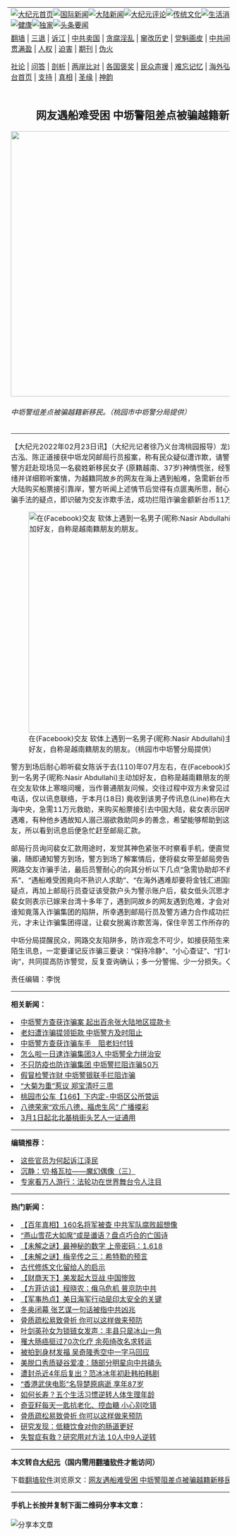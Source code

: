 <a name="1" id="1" target="_blank"></a><span id="1"></span>
<table align=center border="0"><tr><td colspan="2" VALIGN=TOP><a href="https://github.com/cerhyk3404/djy/blob/master/gb/nf1351518.md#1"><img src="https://raw.githubusercontent.com/cerhyk3404/www/master/t/djy/1.jpg" title="大纪元首页" alt="大纪元首页"></a><a href="https://github.com/cerhyk3404/djy/blob/master/gb/n24hr.md#1"><img src="https://raw.githubusercontent.com/cerhyk3404/www/master/t/djy/3.jpg" title="国际新闻" alt="国际新闻"></a><a href="https://github.com/cerhyk3404/djy/blob/master/gb/nsc413.md#1"><img src="https://raw.githubusercontent.com/cerhyk3404/www/master/t/djy/4.jpg" title="大陆新闻" alt="大陆新闻"></a><a href="https://github.com/cerhyk3404/djy/blob/master/gb/news392.md#1"><img src="https://raw.githubusercontent.com/cerhyk3404/www/master/t/djy/5.jpg" title="大纪元评论" alt="大纪元评论"></a><a href="https://github.com/cerhyk3404/djy/blob/master/gb/news2007.md#1"><img src="https://raw.githubusercontent.com/cerhyk3404/www/master/t/djy/6.jpg" title="传统文化" alt="传统文化"></a><a href="https://github.com/cerhyk3404/djy/blob/master/gb/news2008.md#1"><img src="https://raw.githubusercontent.com/cerhyk3404/www/master/t/djy/7.jpg" title="生活消费" alt="生活消费"></a><a href="https://github.com/cerhyk3404/djy/blob/master/gb/ncyule.md#1"><img src="https://raw.githubusercontent.com/cerhyk3404/www/master/t/djy/8.jpg" title="娱乐休闲" alt="娱乐休闲"></a><a href="https://github.com/cerhyk3404/djy/blob/master/gb/nsc1002.md#1"><img src="https://raw.githubusercontent.com/cerhyk3404/www/master/t/djy/9.jpg" title="健康" alt="健康"></a><a href="https://github.com/cerhyk3404/djy/blob/master/gb/nf6092.md#1"><img src="https://raw.githubusercontent.com/cerhyk3404/www/master/t/djy/10a.jpg" title="独家" alt="独家"></a><a href="https://github.com/cerhyk3404/djy/blob/master/gb/nf4514.md#1"><img src="https://raw.githubusercontent.com/cerhyk3404/www/master/t/djy/12a.jpg" title="头条要闻" alt="头条要闻"></a></td></tr>
<tr><td colspan="2" VALIGN=TOP><a target="_blank" href="https://github.com/cerhyk3404/www/blob/master/README.md?zsrh#1">翻墙</a> | <a target="_blank" href="https://github.com/cerhyk3404/djy/blob/master/gb/nf5657.md#1">三退</a> | <a target="_blank" href="https://github.com/cerhyk3404/djy/blob/master/gb/nf6124.md#1">诉江</a> | <a target="_blank" href="https://github.com/cerhyk3404/djy/blob/master/gb/nf1176117.md#1">中共卖国</a> | <a target="_blank" href="https://github.com/cerhyk3404/djy/blob/master/gb/nf5773.md#1">贪腐淫乱</a> | <a target="_blank" href="https://github.com/cerhyk3404/djy/blob/master/gb/nf1176115.md#1">窜改历史</a> | <a target="_blank" href="https://github.com/cerhyk3404/djy/blob/master/gb/nf1176107.md#1">党魁画皮</a> | <a target="_blank" href="https://github.com/cerhyk3404/djy/blob/master/gb/nf1320400.md#1">中共间谍</a> | <a target="_blank" href="https://github.com/cerhyk3404/djy/blob/master/gb/nf1176114.md#1">破坏传统</a> | <a target="_blank" href="https://github.com/cerhyk3404/ntdtv/blob/master/gb/prog447_1.md#1">恶贯满盈</a> | <a target="_blank" href="https://github.com/cerhyk3404/djy/blob/master/gb/ncid278.md#1">人权</a> | <a target="_blank" href="https://github.com/cerhyk3404/djy/blob/master/gb/nf1176111.md#1">迫害</a> | <a target="_blank" href="https://gitlab.com/szzdlab/mh-qikan/blob/master/README.md#1">期刊</a> | <a target="_blank" href="https://github.com/cerhyk3404/djy/blob/master/gb/nf5562.md#1">伪火</a></p><p><a target="_blank" href="https://github.com/cerhyk3404/djy/blob/master/gb/9p.md#1">社论</a> | <a target="_blank" href="https://github.com/cerhyk3404/djy/blob/master/gb/nf4378.md#1">问答</a> | <a target="_blank" href="https://github.com/cerhyk3404/djy/blob/master/gb/nf5792.md#1">剖析</a> | <a target="_blank" href="https://github.com/cerhyk3404/djy/blob/master/gb/nf5735.md#1">两岸比对</a> | <a target="_blank" href="https://github.com/cerhyk3404/djy/blob/master/gb/nf6119.md#1">各国褒奖</a> | <a target="_blank" href="https://github.com/cerhyk3404/djy/blob/master/gb/nf6120.md#1">民众声援</a> | <a target="_blank" href="https://github.com/cerhyk3404/djy/blob/master/gb/nf1188594.md#1">难忘记忆</a> | <a target="_blank" href="https://github.com/cerhyk3404/djy/blob/master/gb/nf3180.md#1">海外弘传</a> | <a target="_blank" href="https://github.com/cerhyk3404/djy/blob/master/gb/nf5410.md#1">万人上访</a> | <a target="_blank" href="https://github.com/cerhyk3404/www/blob/master/README.md?zsrh#1">平台首页</a> | <a target="_blank" href="https://github.com/cerhyk3404/djy/blob/master/gb/nf4386.md#1">支持</a> | <a target="_blank" href="https://github.com/cerhyk3404/djy/blob/master/gb/nf4389.md#1">真相</a> | <a target="_blank" href="https://github.com/cerhyk3404/djy/blob/master/gb/nf5790.md#1">圣缘</a> | <a target="_blank" href="https://github.com/cerhyk3404/djy/blob/master/gb/nf4786.md#1">神韵</a></td></tr>
<tr><td VALIGN=TOP width="626"><h2 align=center>网友遇船难受困  中坜警阻差点被骗越籍新移民</h2>
<img width="600" src="https://i.epochtimes.com/assets/uploads/2022/02/id13598006-541999-600x400.jpg" />
<h6>中坜警组差点被骗越籍新移民。（桃园市中坜警分局提供）
</h6>
<hr>
<p>【大纪元2022年02月23日讯】（大纪元记者徐乃义台湾桃园报导）龙兴派出所警员古泓、陈正道接获中坜龙冈邮局行员报案，称有民众疑似遭诈欺，请警方到场协助。警方赶赴现场见一名裴姓<ahref="https://github.com/cerhyk3404/djy/blob/master/gb/tag/%E6%96%B0%E7%A7%BB%E6%B0%91.md#1">新移民</a>女子 (原籍越南、37岁)神情慌张，经警方安抚裴女情绪并详细聆听案情，为越籍同故乡的<ahref="https://github.com/cerhyk3404/djy/blob/master/gb/tag/%E7%BD%91%E5%8F%8B.md#1">网友</a>在海上遇到船难，急需新台币11万元到中国大陆购买船票接引靠岸，警方听闻上述情节后觉得有点匪夷所思，耐心的向其分析<ahref="https://github.com/cerhyk3404/djy/blob/master/gb/tag/%E8%AF%88%E9%AA%97.md#1">诈骗</a>手法的疑点，即识破为交友诈欺手法，成功拦阻诈骗金额新台币11万元。</p>
<figure id="13598007" aria-describedby="caption-13598007" style="width: 500px" class="wp-caption aligncenter"><ahref=" https://i.epochtimes.com/assets/uploads/2022/02/id13598007-542000-450x600.jpeg" target="_blank" rel="noreferrer noopener"> <img src="https://i.epochtimes.com/assets/uploads/2022/02/id13598007-542000-450x600.jpeg" alt="在(Facebook)交友 软体上遇到一名男子(昵称:Nasir Abdullahi)主动加好友，自称是越南籍朋友的朋友。" width="500" /></a><figcaption id="caption-13598007" class="wp-caption-text">在(Facebook)交友 软体上遇到一名男子(昵称:Nasir Abdullahi)主动加好友，自称是越南籍朋友的朋友。（桃园市<ahref="https://github.com/cerhyk3404/djy/blob/master/gb/tag/%E4%B8%AD%E5%9D%9C%E8%AD%A6.md#1">中坜警</a>分局提供）</figcaption></figure>
<p>警方到场后耐心聆听裴女陈诉于去(110)年07月左右，在(Facebook)交友 软体上遇到一名男子(昵称:Nasir Abdullahi)主动加好友，自称是越南籍朋友的朋友，起初仅是在交友软体上寒暄问暖，当作普通朋友问候，交往过程中双方未曾见过面，亦未通过电话，仅以讯息联络，于本月(18日) 竟收到该男子传讯息(Line)称在大陆遇船难受困海中央，急需11万元救助，来购买船票接引去中国大陆，裴女表示因听闻同乡的<ahref="https://github.com/cerhyk3404/djy/blob/master/gb/tag/%E7%BD%91%E5%8F%8B.md#1">网友</a>遇难，有种他乡遇故知人溺己溺欲救助同乡的善念，希望能够帮助到这名越南籍的网友，所以看到讯息后便急忙赶至邮局汇款。</p>
<p>邮局行员询问裴女汇款用途时，发觉其神色紧张不时察看手机，便直觉裴女是遭<ahref="https://github.com/cerhyk3404/djy/blob/master/gb/tag/%E8%AF%88%E9%AA%97.md#1">诈骗</a>，随即通知警方到场，警方到场了解案情后，便将裴女带至邮局旁告知此为典型的网路交友诈骗手法，最后员警耐心的向其分析以下几点“急需协助却不肯通电话即时联系”、“遇船难受困竟向不熟识人求助”、“在海外遇难却要将金钱汇进国内户头”等诸多疑点，再加上邮局行员查证该受款户头为警示账户后，裴女低头沉思才惊觉遭诈欺，裴女则表示已嫁来台湾十多年了，遇到同故乡的网友遇到危难，才会对其深信不疑，谁知竟落入诈骗集团的陷阱，所幸遇到邮局行员及警方通力合作成功拦阻新台币11万元，才未让诈骗集团得逞，让裴女脱离诈欺苦海，保住辛苦工作所存的积蓄。</p>
<p>中坜分局提醒民众，网路交友陷阱多，防诈观念不可少，如接获陌生来电或社群软体陌生讯息，一定要谨记反诈骗三要诀：“保持冷静”、“小心查证”、“打165反诈骗咨询”，共同提高防诈警觉，反复查询确认；多一分警惕、少一分损失。◇</p>
<p>责任编辑：李悦</p>

<hr>


<strong>相关新闻：</strong>
<li><a href="https://github.com/cerhyk3404/djy/blob/master/gb/11/8/26/n3355150.md#1">中坜警方查获诈骗案 起出百余张大陆地区提款卡</a></li>
<li><a href="https://github.com/cerhyk3404/djy/blob/master/gb/11/8/31/n3359621.md#1">老妇遭诈骗提领钜款  中坜警方及时阻止</a></li>
<li><a href="https://github.com/cerhyk3404/djy/blob/master/gb/14/6/24/n4185173.md#1">中坜警方查获诈骗车手　阻老妇付钱</a></li>
<li><a href="https://github.com/cerhyk3404/djy/blob/master/gb/19/9/20/n11533913.md#1">怎么啦一日逮诈骗集团3人  中坜警全力拼治安</a></li>
<li><a href="https://github.com/cerhyk3404/djy/blob/master/gb/21/7/20/n13100894.md#1">不只防疫也防诈骗集团  中坜警拦阻诈骗50万</a></li>
<li><a href="https://github.com/cerhyk3404/djy/blob/master/gb/21/11/3/n13349553.md#1">假冒检警诈财  中坜警银联手拦阻诈骗</a></li>
<li><a href="https://github.com/cerhyk3404/djy/blob/master/gb/22/2/23/n13598009.md#1">“大菊为重”惹议  郑宝清吁三思</a></li>
<li><a href="https://github.com/cerhyk3404/djy/blob/master/gb/22/2/23/n13597957.md#1">桃园市公车【166】下内定-中坜区公所营运</a></li>
<li><a href="https://github.com/cerhyk3404/djy/blob/master/gb/22/2/22/n13596223.md#1">八德荣家“欢乐八德，福虎生风” 广播摸彩</a></li>
<li><a href="https://github.com/cerhyk3404/djy/blob/master/gb/22/2/22/n13596174.md#1">3月1日起北北基桃街头艺人一证通用</a></li>
<hr>


<strong>编辑推荐：</strong>
<li><a href="https://github.com/upjkzu3674/djy/blob/master/gb/18/8/28/n10672014.md?dfh#1" target="_blank">这些官员为何起诉江泽民</a></li><li><a href="https://github.com/tsiac2612/djy/blob/master/gb/18/2/16/n10149315.md#1" target="_blank">沉静：切·格瓦拉——魔幻偶像（三）</a></li><li><a href="https://github.com/tsiac2612/djy/blob/master/gb/16/5/13/n7893575.md#1" target="_blank">专家看万人游行：法轮功在世界舞台令人注目</a></li>
<hr>

<strong>热门新闻：</strong>
<li><a href="https://github.com/owkbwv359/djy/blob/master/gb/22/2/11/n13571299.md#1">【百年真相】160名将军被查 中共军队腐败超想像</a></li>
<li><a href="https://github.com/owkbwv359/djy/blob/master/gb/22/2/13/n13574633.md#1">“燕山雪花大如席”或是谶语？盘点巧合的亡国诗</a></li>
<li><a href="https://github.com/owkbwv359/djy/blob/master/gb/22/2/12/n13572598.md#1">【未解之谜】最神秘的数字 上帝密码：1.618</a></li>
<li><a href="https://github.com/owkbwv359/djy/blob/master/gb/22/2/3/n13553506.md#1">【未解之谜】梅辛传之三：希特勒的预言</a></li>
<li><a href="https://github.com/owkbwv359/djy/blob/master/gb/22/2/14/n13574787.md#1">古代修炼文化留给人的启示</a></li>
<li><a href="https://github.com/owkbwv359/djy/blob/master/gb/22/2/22/n13597058.md#1">【财商天下】美发起大豆战 中国惨败</a></li>
<li><a href="https://github.com/owkbwv359/djy/blob/master/gb/22/2/22/n13597148.md#1">【方菲访谈】程晓农：俄乌危机 普京防中共</a></li>
<li><a href="https://github.com/owkbwv359/djy/blob/master/gb/22/2/22/n13595827.md#1">【军事热点】美日海军行动是印太安全的关键</a></li>
<li><a href="https://github.com/owkbwv359/djy/blob/master/gb/22/2/20/n13591920.md#1">冬奥闭幕 张艺谋一句话被指中共凶兆</a></li>
<li><a href="https://github.com/owkbwv359/djy/blob/master/gb/22/2/18/n13587196.md#1">骨质疏松易致骨折 你可以这样做来预防</a></li>
<li><a href="https://github.com/owkbwv359/djy/blob/master/gb/22/2/21/n13594631.md#1">叶剑英孙女为锁链女发声：丰县只是冰山一角</a></li>
<li><a href="https://github.com/owkbwv359/djy/blob/master/gb/22/2/20/n13592205.md#1">罹大肠癌挺过70次化疗 余苑绮改名求转运</a></li>
<li><a href="https://github.com/owkbwv359/djy/blob/master/gb/22/2/20/n13592298.md#1">被拍到身材发福 吴奇隆秀空中一字马回应</a></li>
<li><a href="https://github.com/owkbwv359/djy/blob/master/gb/22/2/21/n13595060.md#1">美脱口秀质疑谷爱凌：随部分明星向中共磕头</a></li>
<li><a href="https://github.com/owkbwv359/djy/blob/master/gb/22/2/21/n13594936.md#1">遭封杀近4年后复出？范冰冰年初赴韩拍韩剧</a></li>
<li><a href="https://github.com/owkbwv359/djy/blob/master/gb/22/2/21/n13594817.md#1">“香港武侠电影”名导楚原病逝 享年87岁</a></li>
<li><a href="https://github.com/owkbwv359/djy/blob/master/gb/22/2/20/n13591274.md#1">如何长寿？五个生活习惯逆转人体生理年龄</a></li>
<li><a href="https://github.com/owkbwv359/djy/blob/master/gb/22/2/19/n13589168.md#1">奇亚籽每天一匙抗老化、控血糖 小心别吃错</a></li>
<li><a href="https://github.com/owkbwv359/djy/blob/master/gb/22/2/18/n13587196.md#1">骨质疏松易致骨折 你可以这样做来预防</a></li>
<li><a href="https://github.com/owkbwv359/djy/blob/master/gb/22/2/20/n13591742.md#1">研究发现：低糖饮食对你的肠道更好</a></li>
<li><a href="https://github.com/owkbwv359/djy/blob/master/gb/22/2/19/n13589143.md#1">失智症有救？研究用对方法 10人中9人逆转</a></li>
<hr>

<strong>本文转自<a href="https://www.epochtimes.com">大纪元</a>（国内需用<a href="https://github.com/cerhyk3404/www/blob/master/README.md#8">翻墙软件</a>才能访问）</strong><p>下载<a href="https://github.com/cerhyk3404/www/blob/master/README.md#8">翻墙软件</a>浏览原文：<a href="https://www.epochtimes.com/gb/22/2/23/n13598004.htm">网友遇船难受困  中坜警阻差点被骗越籍新移民</a></p><hr>

<strong>手机上长按并复制下面二维码分享本文章：</strong><br><br><img src="https://chart.apis.google.com/chart?cht=qr&chs=240x240&choe=UTF-8&chld=M|2&chl=https://github.com/cerhyk3404/djy/blob/master/gb/22/2/23/n13598004.md%231" title="分享本文章"></td><td VALIGN=TOP><a href="https://github.com/cerhyk3404/djy/blob/master/gb/16/1/21/n4622075.md?dfh#1" target="_blank"><img src="https://raw.githubusercontent.com/cerhyk3404/djy/master/gb/300/wei-f1.jpg" title="中共的伪火骗局"  alt="中共的伪火骗局"></a><br><a href="https://github.com/cerhyk3404/www/blob/master/README.md?dfh#9" target="_blank"><img src="https://raw.githubusercontent.com/cerhyk3404/djy/master/gb/300/yong-h.jpg" title="永恒的见证"  alt="永恒的见证"></a><br><a href="https://github.com/cerhyk3404/djy/blob/master/gb/13/9/29/n3974789.md?dfh#1" target="_blank"><img src="https://raw.githubusercontent.com/cerhyk3404/djy/master/gb/300/shang-lnz.jpg" title="善良女子被中共投男牢"  alt="善良女子被中共投男牢"></a><br><a href="https://github.com/cerhyk3404/djy/blob/master/gb/16/3/16/n4663449.md?dfh#1" target="_blank"><img src="https://raw.githubusercontent.com/cerhyk3404/djy/master/gb/300/huo-z3.jpg" title="警卫目击活摘器官"  alt="警卫目击活摘器官"></a><br><a href="https://github.com/cerhyk3404/djy/blob/master/gb/16/8/7/n8177641.md?dfh#1" target="_blank"><img src="https://raw.githubusercontent.com/cerhyk3404/djy/master/gb/300/huo-z4.jpg" title="证人描述活摘恐怖"  alt="证人描述活摘恐怖"></a><br><a href="https://github.com/cerhyk3404/djy/blob/master/gb/10/4/19/n2881569.md?dfh#1" target="_blank"><img src="https://raw.githubusercontent.com/cerhyk3404/djy/master/gb/300/huo-z1.jpg" title="揭开活摘器官黑幕"  alt="揭开活摘器官黑幕"></a><br><a href="https://github.com/cerhyk3404/djy/blob/master/gb/10/11/7/n3077476.md?dfh#1" target="_blank"><img src="https://raw.githubusercontent.com/cerhyk3404/djy/master/gb/300/ma-ks.jpg" title="马克思的成魔之路"  alt="马克思的成魔之路"></a><br><a href="https://github.com/cerhyk3404/djy/blob/master/gb/14/6/9/n4173977.md?dfh#1" target="_blank"><img src="https://raw.githubusercontent.com/cerhyk3404/djy/master/gb/300/chang-zs.jpg" title="藏字石 蕴天机"  alt="藏字石 蕴天机"></a><br><a href="https://github.com/cerhyk3404/djy/blob/master/gb/18/5/10/n10381511.md?dfh#1" target="_blank"><img src="https://raw.githubusercontent.com/cerhyk3404/djy/master/gb/300/st1.jpg" title="关注三亿人三退"  alt="关注三亿人三退"></a><br><a href="https://github.com/cerhyk3404/djy/blob/master/gb/18/3/21/n10237682.md?dfh#1" target="_blank"><img src="https://raw.githubusercontent.com/cerhyk3404/djy/master/gb/300/jie-t.jpg" title="解体中共复兴中华"  alt="解体中共复兴中华"></a><br><a href="https://github.com/cerhyk3404/djy/blob/master/gb/9/2/9/n2422991.md?dfh#1" target="_blank"><img src="https://raw.githubusercontent.com/cerhyk3404/djy/master/gb/300/gao-zs.jpg" title="中共迫害良心律师"  alt="中共迫害良心律师"></a><br><a href="https://github.com/cerhyk3404/djy/blob/master/gb/18/12/9/n10900044.md?dfh#1" target="_blank"><img src="https://raw.githubusercontent.com/cerhyk3404/djy/master/gb/300/sj1.jpg" title="三百多万人举报江泽民"  alt="三百多万人举报江泽民"></a><br><a href="https://github.com/cerhyk3404/djy/blob/master/gb/18/8/28/n10672014.md?dfh#1" target="_blank"><img src="https://raw.githubusercontent.com/cerhyk3404/djy/master/gb/300/sj2.jpg" title="这些官员为何起诉江泽民"  alt="这些官员为何起诉江泽民"></a><br><a href="https://github.com/cerhyk3404/djy/blob/master/gb/8/12/18/n2367165.md?dfh#1" target="_blank"><img src="https://raw.githubusercontent.com/cerhyk3404/djy/master/gb/300/liangan.jpg" title="海峡两岸的强烈对比"  alt="海峡两岸的强烈对比"></a><br><a href="https://github.com/cerhyk3404/djy/blob/master/gb/15/12/10/n4593139.md?dfh#1" target="_blank"><img src="https://raw.githubusercontent.com/cerhyk3404/djy/master/gb/300/jia-ndzl.jpg" title="加拿大总理的贺信"  alt="加拿大总理的贺信"></a><br><a href="https://github.com/cerhyk3404/djy/blob/master/gb/11/6/17/n3289382.md?dfh#1" target="_blank"><img src="https://raw.githubusercontent.com/cerhyk3404/djy/master/gb/300/xiao-wd.jpg" title="探寻真相兼听则明"  alt="探寻真相兼听则明"></a><br><a href="https://github.com/cerhyk3404/djy/blob/master/gb/18/10/27/n10812623.md?dfh#1" target="_blank"><img src="https://raw.githubusercontent.com/cerhyk3404/djy/master/gb/300/yindu.jpg" title="印度媒体报道东方"  alt="印度媒体报道东方"></a><br><a href="https://github.com/cerhyk3404/djy/blob/master/gb/18/6/9/n10469652.md?dfh#1" target="_blank"><img src="https://raw.githubusercontent.com/cerhyk3404/djy/master/gb/300/xie-j.jpg" title="不一样的海外校园"  alt="不一样的海外校园"></a><br><a href="https://github.com/cerhyk3404/djy/blob/master/gb/7/4/5/n1669415.md?dfh#1" target="_blank"><img src="https://raw.githubusercontent.com/cerhyk3404/djy/master/gb/300/li-up.jpg" title="从大师到徒弟的传奇"  alt="从大师到徒弟的传奇"></a><br><a href="https://github.com/cerhyk3404/djy/blob/master/gb/17/5/26/n9191512.md?dfh#1" target="_blank"><img src="https://raw.githubusercontent.com/cerhyk3404/djy/master/gb/300/zfl2.jpg" title="亿万人与东方一本奇书"  alt="亿万人与东方一本奇书"></a><br><a href="https://github.com/cerhyk3404/djy/blob/master/gb/13/11/27/n4020290.md?dfh#1" target="_blank"><img src="https://raw.githubusercontent.com/cerhyk3404/djy/master/gb/300/zhen-h.jpg" title="大陆见不到的震撼场面"  alt="大陆见不到的震撼场面"></a><br><a href="https://github.com/cerhyk3404/djy/blob/master/gb/15/7/17/n4482910.md?dfh#1" target="_blank"><img src="https://raw.githubusercontent.com/cerhyk3404/djy/master/gb/300/dalu-sk.jpg" title="人心向善 大陆当初盛况"  alt="人心向善 大陆当初盛况"></a><br><a href="https://github.com/cerhyk3404/djy/blob/master/gb/19/1/5/n10955468.md?dfh#1" target="_blank"><img src="https://raw.githubusercontent.com/cerhyk3404/djy/master/gb/300/zfl1.jpg" title="追寻真理 这书讲什么"  alt="追寻真理 这书讲什么"></a><br><a href="https://github.com/cerhyk3404/www/blob/master/README.md?dfh#1" target="_blank"><img src="https://raw.githubusercontent.com/cerhyk3404/djy/master/gb/300/fq1.jpg" title="下载免费翻墙软件"  alt="下载免费翻墙软件"></a><br></td></tr></table>

